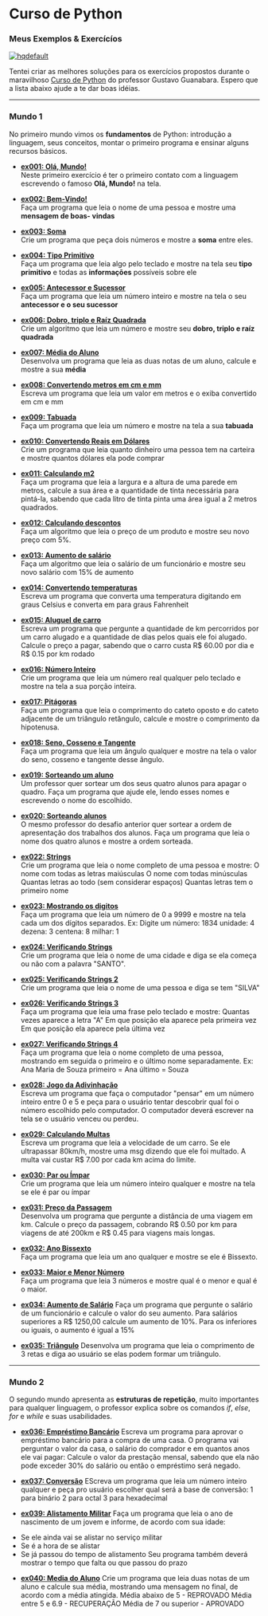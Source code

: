 # Curso de Python  
### Meus Exemplos & Exercícíos  

[![hqdefault](https://user-images.githubusercontent.com/71028921/97096811-bf208280-1647-11eb-93b5-5e1a26d9bb32.jpg)](https://www.youtube.com/playlist?list=PLvE-ZAFRgX8hnECDn1v9HNTI71veL3oW0 "Acesse o Curso")

Tentei criar as melhores soluções para os exercícios propostos durante o maravilhoso [Curso de Python](https://www.youtube.com/playlist?list=PLvE-ZAFRgX8hnECDn1v9HNTI71veL3oW0 "Acesse o Curso") do professor Gustavo Guanabara. Espero que a lista abaixo ajude a te dar boas idéias.  
***

### Mundo 1  
No primeiro mundo vimos os **fundamentos** de Python: introdução a linguagem, seus conceitos, montar o primeiro programa e ensinar alguns recursos básicos.

* [__ex001: Olá, Mundo!__](https://github.com/judigunkel/Exercicios-Python/blob/master/Mundo%201/ex001.py "Veja o código")  
Neste primeiro exercício é ter o primeiro contato com a linguagem escrevendo o famoso **Olá, Mundo!** na tela.

* [__ex002: Bem-Vindo!__](https://github.com/judigunkel/Exercicios-Python/blob/master/Mundo%201/ex002.py "Veja o código")  
Faça um programa que leia o nome de uma pessoa e mostre uma **mensagem de boas-
vindas**

* [__ex003: Soma__](https://github.com/judigunkel/Exercicios-Python/blob/master/Mundo%201/ex003.py "Veja o código")  
Crie um programa que peça dois números e mostre a **soma** entre eles.

* [__ex004: Tipo Primitivo__](https://github.com/judigunkel/Exercicios-Python/blob/master/Mundo%201/ex004.py "Veja o código")  
Faça um programa que leia algo pelo teclado e mostre na tela seu **tipo primitivo** e todas as **informações** possíveis sobre ele

* [__ex005: Antecessor e Sucessor__](https://github.com/judigunkel/Exercicios-Python/blob/master/Mundo%201/ex005.py "Veja o código")  
Faça um programa que leia um número inteiro e mostre na tela o seu **antecessor e o seu sucessor**

* [__ex006: Dobro, triplo e Raíz Quadrada__](https://github.com/judigunkel/Exercicios-Python/blob/master/Mundo%201/ex006.py "Veja o código")  
Crie um algoritmo que leia um número e mostre seu **dobro, triplo e raíz quadrada**

* [__ex007: Média do Aluno__](https://github.com/judigunkel/Exercicios-Python/blob/master/Mundo%201/ex007.py "Veja o código")  
Desenvolva um programa que leia as duas notas de um aluno, calcule e mostre a sua **média**

* [__ex008: Convertendo metros em cm e mm__](https://github.com/judigunkel/Exercicios-Python/blob/master/Mundo%201/ex008.py "Veja o código")  
Escreva um programa que leia um valor em metros e o exiba convertido em cm e mm

* [__ex009: Tabuada__](https://github.com/judigunkel/Exercicios-Python/blob/master/Mundo%201/ex009.py "Veja o código")  
Faça um programa que leia um número e mostre na tela a sua **tabuada**

* [__ex010: Convertendo Reais em Dólares__](https://github.com/judigunkel/Exercicios-Python/blob/master/Mundo%201/ex010.py "Veja o código")  
Crie um programa que leia quanto dinheiro uma pessoa tem na carteira e mostre quantos dólares ela pode comprar

* [__ex011: Calculando m2__](https://github.com/judigunkel/Exercicios-Python/blob/master/Mundo%201/ex011.py "Veja o código")  
Faça um programa que leia a largura e a altura de uma parede em metros, calcule a sua área e a quantidade de tinta necessária para pintá-la, sabendo que cada litro de tinta pinta uma área igual a 2 metros quadrados.

* [__ex012: Calculando descontos__](https://github.com/judigunkel/Exercicios-Python/blob/master/Mundo%201/ex012.py "Veja o código")  
Faça um algoritmo que leia o preço de um produto e mostre seu novo preço com 5%.

* [__ex013: Aumento de salário__](https://github.com/judigunkel/Exercicios-Python/blob/master/Mundo%201/ex013.py "Veja o código")  
Faça um algoritmo que leia o salário de um funcionário e mostre seu novo salário com 15% de aumento

* [__ex014: Convertendo temperaturas__](https://github.com/judigunkel/Exercicios-Python/blob/master/Mundo%201/ex014.py "Veja o código")  
Escreva um programa que converta uma temperatura digitando em graus Celsius e converta em para graus Fahrenheit

* [__ex015: Aluguel de carro__](https://github.com/judigunkel/Exercicios-Python/blob/master/Mundo%201/ex015.py "Veja o código")  
Escreva um programa que pergunte a quantidade de km percorridos por um carro alugado e a quantidade de dias pelos quais ele foi alugado. Calcule o preço a pagar, sabendo que o carro custa R$ 60.00 por dia e R$ 0.15 por km rodado

* [__ex016: Número Inteiro__](https://github.com/judigunkel/Exercicios-Python/blob/master/Mundo%201/ex016.py "Veja o código")  
Crie um programa que leia um número real qualquer pelo teclado e mostre na tela a sua porção inteira.

* [__ex017: Pitágoras__](https://github.com/judigunkel/Exercicios-Python/blob/master/Mundo%201/ex017.py "Veja o código")  
Faça um programa que leia o comprimento do cateto oposto e do cateto adjacente de um triângulo retângulo, calcule e mostre o comprimento da hipotenusa.

* [__ex018: Seno, Cosseno e Tangente__](https://github.com/judigunkel/Exercicios-Python/blob/master/Mundo%201/ex018.py "Veja o código")  
Faça um programa que leia um ângulo qualquer e mostre na tela o valor do seno, cosseno e tangente desse ângulo.

* [__ex019: Sorteando um aluno__](https://github.com/judigunkel/Exercicios-Python/blob/master/Mundo%201/ex019.py "Veja o código")  
Um professor quer sortear um dos seus quatro alunos para apagar o quadro. Faça um programa que ajude ele, lendo esses nomes e escrevendo o nome do escolhido.

* [__ex020: Sorteando alunos__](https://github.com/judigunkel/Exercicios-Python/blob/master/Mundo%201/ex020.py "Veja o código")  
O mesmo professor do desafio anterior quer sortear a ordem de apresentação dos trabalhos dos alunos. Faça um programa que leia o nome dos quatro alunos e mostre a ordem sorteada.

* [__ex022: Strings__](https://github.com/judigunkel/Exercicios-Python/blob/master/Mundo%201/ex022.py "Veja o código")  
Crie um programa que leia o nome completo de uma pessoa e mostre:
O nome com todas as letras maiúsculas
O nome com todas minúsculas
Quantas letras ao todo (sem considerar espaços)
Quantas letras tem o primeiro nome

* [__ex023: Mostrando os digitos__](https://github.com/judigunkel/Exercicios-Python/blob/master/Mundo%201/ex023.py "Veja o código")  
Faça um programa que leia um número de 0 a 9999 e mostre na tela cada um dos dígitos separados.
Ex: Digite um número: 1834
unidade: 4
dezena: 3
centena: 8
milhar: 1

* [__ex024: Verificando Strings__](https://github.com/judigunkel/Exercicios-Python/blob/master/Mundo%201/ex024.py "Veja o código")  
Crie um programa que leia o nome de uma cidade e diga se ela começa ou não com a palavra "SANTO".

* [__ex025: Verificando Strings 2__](https://github.com/judigunkel/Exercicios-Python/blob/master/Mundo%201/ex025.py "Veja o código")  
Crie um programa que leia o nome de uma pessoa e diga se tem "SILVA"

* [__ex026: Verificando Strings 3__](https://github.com/judigunkel/Exercicios-Python/blob/master/Mundo%201/ex026.py "Veja o código")  
Faça um programa que leia uma frase pelo teclado e mostre:
Quantas vezes aparece a letra "A"
Em que posição ela aparece pela primeira vez
Em que posição ela aparece pela última vez

* [__ex027: Verificando Strings 4__](https://github.com/judigunkel/Exercicios-Python/blob/master/Mundo%201/ex027.py "Veja o código")  
Faça um programa que leia o nome completo de uma pessoa, mostrando em seguida o primeiro e o último nome separadamente.
Ex: Ana Maria de Souza
primeiro = Ana
último = Souza

* [__ex028: Jogo da Adivinhação__](https://github.com/judigunkel/Exercicios-Python/blob/master/Mundo%201/ex028.py "Veja o código")  
Escreva um programa que faça o computador "pensar" em um número inteiro entre 0 e 5 e peça para o usuário tentar descobrir qual foi o número escolhido
pelo computador. O computador deverá escrever na tela se o usuário venceu ou perdeu.

* [__ex029: Calculando Multas__](https://github.com/judigunkel/Exercicios-Python/blob/master/Mundo%201/ex029.py "Veja o código")  
Escreva um programa que leia a velocidade de um carro. Se ele ultrapassar 80km/h, mostre uma msg dizendo que ele foi multado. A multa vai custar R$ 7.00 por cada km acima do limite.

* [__ex030: Par ou Ímpar__](https://github.com/judigunkel/Exercicios-Python/blob/master/Mundo%201/ex030.py "Veja o código")  
Crie um programa que leia um número inteiro qualquer e mostre na tela se ele é par ou ímpar

* [__ex031: Preço da Passagem__](https://github.com/judigunkel/Exercicios-Python/blob/master/Mundo%201/ex031.py "Veja o código")  
Desenvolva um programa que pergunte a distância de uma viagem em km. Calcule o preço da passagem, cobrando R$ 0.50 por km para viagens de até 200km e R$ 0.45 para viagens mais longas.

* [__ex032: Ano Bissexto__](https://github.com/judigunkel/Exercicios-Python/blob/master/Mundo%201/ex032.py "Veja o código")  
Faça um programa que leia um ano qualquer e mostre se ele é Bissexto.

* [__ex033: Maior e Menor Número__](https://github.com/judigunkel/Exercicios-Python/blob/master/Mundo%201/ex033.py "Veja o código")  
Faça um programa que leia 3 números e mostre qual é o menor e qual é o maior.

* [__ex034: Aumento de Salário__](https://github.com/judigunkel/Exercicios-Python/blob/master/Mundo%201/ex034.py "Veja o código") 
Faça um programa que pergunte o salário de um funcionário e calcule o valor do seu aumento. Para salários superiores a R$ 1250,00 calcule um aumento de 10%. Para os inferiores ou iguais, o aumento é igual a 15%

* [__ex035: Triângulo__](https://github.com/judigunkel/Exercicios-Python/blob/master/Mundo%201/ex035.py "Veja o código") 
Desenvolva um programa que leia o comprimento de 3 retas e diga ao usuário se elas podem formar um triângulo.
***

### Mundo 2
O segundo mundo apresenta as **estruturas de repetição**, muito importantes para qualquer linguagem, o professor explica sobre os comandos *if*, *else*, *for* e *while* e suas usabilidades.

* [__ex036: Empréstimo Bancário__](https://github.com/judigunkel/Exercicios-Python/blob/master/Mundo%201/ex036.py "Veja o código") 
Escreva um programa para aprovar o empréstimo bancário para a compra de uma casa. O programa vai perguntar o valor da casa, o salário do comprador e em quantos anos ele vai pagar:
Calcule o valor da prestação mensal, sabendo que ela não pode exceder 30% do salário ou então o empréstimo será negado.

* [__ex037: Conversão__](https://github.com/judigunkel/Exercicios-Python/blob/master/Mundo%201/ex037.py "Veja o código") 
EScreva um programa que leia um número inteiro qualquer e peça pro usuário escolher qual será a base de conversão:
1 para binário
2 para octal
3 para hexadecimal

* [__ex039: Alistamento Militar__](https://github.com/judigunkel/Exercicios-Python/blob/master/Mundo%201/ex039.py "Veja o código")
Faça um programa que leia o ano de nascimento de um jovem e informe, de acordo com sua idade:
- Se ele ainda vai se alistar no serviço militar
- Se é a hora de se alistar
- Se já passou do tempo de alistamento
Seu programa também deverá mostrar o tempo que falta ou que passou do prazo

* [__ex040: Media do Aluno__](https://github.com/judigunkel/Exercicios-Python/blob/master/Mundo%201/ex040.py "Veja o código")
Crie um programa que leia duas notas de um aluno e calcule sua média, mostrando uma mensagem no final, de acordo com a média atingida.
Média abaixo de 5 - REPROVADO
Média entre 5 e 6.9 - RECUPERAÇÃO
Média de 7 ou superior - APROVADO
